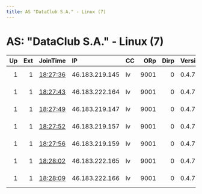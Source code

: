 ```yaml
---
title: AS "DataClub S.A." - Linux (7)
---
```


# AS: "DataClub S.A." - Linux (7)

|   Up |   Ext | JoinTime                                                                                              | IP             | CC   |   ORp |   Dirp | Version   | Contact                   | Nickname    |   eFamMembers |
|-----:|------:|:------------------------------------------------------------------------------------------------------|:---------------|:-----|------:|-------:|:----------|:--------------------------|:------------|--------------:|
|    1 |     1 | [18:27:36](https://nusenu.github.io/OrNetStats/w/relay/B6E59B52D26C707DDF4D8AE7B50F085BB71E6171.html) | 46.183.219.145 | lv   |  9001 |      0 | 0.4.7.13  | Pasanauri 10065@proton.me | Pasanauri81 |             7 |
|    1 |     1 | [18:27:43](https://nusenu.github.io/OrNetStats/w/relay/E32AC39B0F1BB2E287DC5CF53B6B51F9061B8DFF.html) | 46.183.222.164 | lv   |  9001 |      0 | 0.4.7.13  | Pasanauri 10065@proton.me | Pasanauri81 |             7 |
|    1 |     1 | [18:27:49](https://nusenu.github.io/OrNetStats/w/relay/A78A89D5CD557C0B2208B4CE5B1E89C1BBB5EFB2.html) | 46.183.219.147 | lv   |  9001 |      0 | 0.4.7.13  | Pasanauri 10065@proton.me | Pasanauri81 |             7 |
|    1 |     1 | [18:27:52](https://nusenu.github.io/OrNetStats/w/relay/D43AAF4BF5ECE8591FA76E0F0EB3339BA3D377DB.html) | 46.183.219.157 | lv   |  9001 |      0 | 0.4.7.13  | Pasanauri 10065@proton.me | Pasanauri81 |             7 |
|    1 |     1 | [18:27:56](https://nusenu.github.io/OrNetStats/w/relay/EA1705715F7F343F4B5778FEDCF5CC8FAE492B42.html) | 46.183.219.159 | lv   |  9001 |      0 | 0.4.7.13  | Pasanauri 10065@proton.me | Pasanauri81 |             7 |
|    1 |     1 | [18:28:02](https://nusenu.github.io/OrNetStats/w/relay/E9470ECF074CDE614B086BCDA342972AA68F6F3A.html) | 46.183.222.165 | lv   |  9001 |      0 | 0.4.7.13  | Pasanauri 10065@proton.me | Pasanauri81 |             7 |
|    1 |     1 | [18:28:09](https://nusenu.github.io/OrNetStats/w/relay/F6D651D6FA3BCB77903AA532552543F58A9D21F2.html) | 46.183.222.166 | lv   |  9001 |      0 | 0.4.7.13  | Pasanauri 10065@proton.me | Pasanauri81 |             7 |
